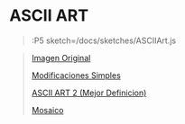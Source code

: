 # ASCII ART

> :P5 sketch=/docs/sketches/ASCIIArt.js

> [Imagen Original](/docs/workshops/imaging)
>
> [Modificaciones Simples](/docs/workshops/ImagingFolder/simpleMods)
>
> [ASCII ART 2 (Mejor Definicion)](/docs/workshops/ImagingFolder/ASCIIART2)
>
> [Mosaico](/docs/workshops/ImagingFolder/mosaico)